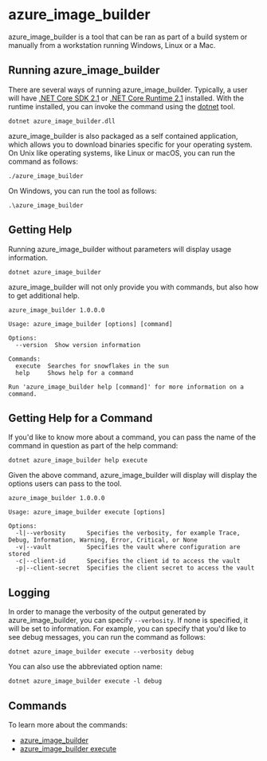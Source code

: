 # azure_image_builder

azure_image_builder is a tool that can be ran as part of a build system or manually from a workstation running Windows, Linux or a Mac. 

## Running azure_image_builder

There are several ways of running azure_image_builder. Typically, a user will have [.NET Core SDK 2.1](https://www.microsoft.com/net/download) or [.NET Core Runtime 2.1](https://www.microsoft.com/net/download) installed. With the runtime installed, you can invoke the command using the [dotnet](https://docs.microsoft.com/en-us/dotnet/core/tools/?tabs=netcore2x) tool.

```
dotnet azure_image_builder.dll
```

azure_image_builder is also packaged as a self contained application, which allows you to download binaries specific for your operating system. On Unix like operating systems, like Linux or macOS, you can run the command as follows:

```
./azure_image_builder
```

On Windows, you can run the tool as follows:

```
.\azure_image_builder
```

## Getting Help

Running azure_image_builder without parameters will display usage information.

```
dotnet azure_image_builder
```

azure_image_builder will not only provide you with commands, but also how to get additional help.

```
azure_image_builder 1.0.0.0

Usage: azure_image_builder [options] [command]

Options:
  --version  Show version information

Commands:
  execute  Searches for snowflakes in the sun
  help     Shows help for a command

Run 'azure_image_builder help [command]' for more information on a command.
```

## Getting Help for a Command

If you'd like to know more about a command, you can pass the name of the command in question as part of the help command:

```
dotnet azure_image_builder help execute
```

Given the above command, azure_image_builder will display will display the options users can pass to the tool.

```
azure_image_builder 1.0.0.0

Usage: azure_image_builder execute [options]

Options:
  -l|--verbosity      Specifies the verbosity, for example Trace, Debug, Information, Warning, Error, Critical, or None
  -v|--vault          Specifies the vault where configuration are stored
  -c|--client-id      Specifies the client id to access the vault
  -p|--client-secret  Specifies the client secret to access the vault

```

## Logging

In order to manage the verbosity of the output generated by azure_image_builder, you can specify `--verbosity`. If none is specified, it will be set to information. For example, you can specify that you'd like to see debug messages, you can run the command as follows: 

```
dotnet azure_image_builder execute --verbosity debug
```

You can also use the abbreviated option name:

```
dotnet azure_image_builder execute -l debug
```

## Commands

To learn more about the commands:

* [azure_image_builder](commands/azure_image_builder.md)
* [azure_image_builder execute](commands/azure_image_builder-execute.md)
